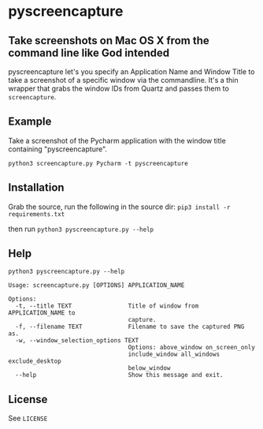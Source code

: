# pyscreencapture
## Take screenshots on Mac OS X from the command line like God intended

pyscreencapture let's you specify an Application Name and Window Title to take a screenshot of a specific window via the commandline.
It's a thin wrapper that grabs the window IDs from Quartz and passes them to `screencapture`.

## Example
Take a screenshot of the Pycharm application with the window title containing "pyscreencapture".

`python3 screencapture.py Pycharm -t pyscreencapture`


## Installation
Grab the source, run the following in the source dir:
`pip3 install -r requirements.txt`

then run
`python3 pyscreencapture.py --help`

## Help
`python3 pyscreencapture.py --help`

```
Usage: screencapture.py [OPTIONS] APPLICATION_NAME

Options:
  -t, --title TEXT                Title of window from APPLICATION_NAME to
                                  capture.
  -f, --filename TEXT             Filename to save the captured PNG as.
  -w, --window_selection_options TEXT
                                  Options: above_window on_screen_only
                                  include_window all_windows exclude_desktop
                                  below_window
  --help                          Show this message and exit.
```

## License
See `LICENSE`